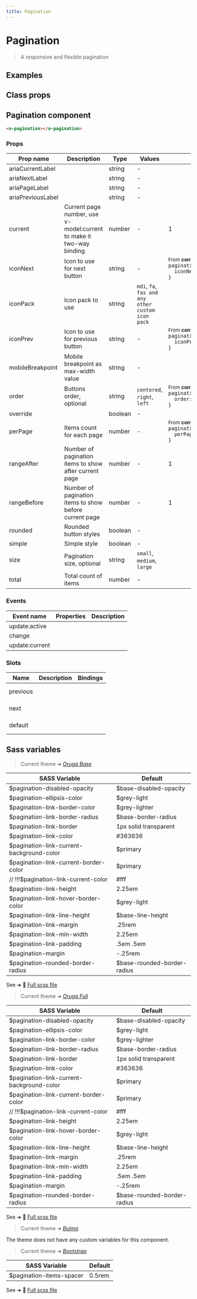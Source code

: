 ```yaml
---
title: Pagination
---
```


# Pagination

<div class="vp-doc">

> A responsive and flexible pagination

<Carbon />
</div>

<div class="vp-example">

## Examples

<example-pagination />

</div>
<div class="vp-example">

## Class props

<inspector-pagination-viewer />

</div>

<div class="vp-doc">

## Pagination component

```html
<o-pagination></o-pagination>
```

### Props

| Prop name         | Description                                                         | Type    | Values                                            | Default                                                                                                                                                         |
| ----------------- | ------------------------------------------------------------------- | ------- | ------------------------------------------------- | --------------------------------------------------------------------------------------------------------------------------------------------------------------- |
| ariaCurrentLabel  |                                                                     | string  | -                                                 |                                                                                                                                                                 |
| ariaNextLabel     |                                                                     | string  | -                                                 |                                                                                                                                                                 |
| ariaPageLabel     |                                                                     | string  | -                                                 |                                                                                                                                                                 |
| ariaPreviousLabel |                                                                     | string  | -                                                 |                                                                                                                                                                 |
| current           | Current page number, use v-model:current to make it two-way binding | number  | -                                                 | 1                                                                                                                                                               |
| iconNext          | Icon to use for next button                                         | string  | -                                                 | <div><small>From <b>config</b>:</small></div><code style='white-space: nowrap; padding: 0;'> pagination: {<br>&nbsp;&nbsp;iconNext: 'chevron-right'<br>}</code> |
| iconPack          | Icon pack to use                                                    | string  | `mdi`, `fa`, `fas and any other custom icon pack` |                                                                                                                                                                 |
| iconPrev          | Icon to use for previous button                                     | string  | -                                                 | <div><small>From <b>config</b>:</small></div><code style='white-space: nowrap; padding: 0;'> pagination: {<br>&nbsp;&nbsp;iconPrev: 'chevron-left'<br>}</code>  |
| mobileBreakpoint  | Mobile breakpoint as max-width value                                | string  | -                                                 |                                                                                                                                                                 |
| order             | Buttons order, optional                                             | string  | `centered`, `right`, `left`                       | <div><small>From <b>config</b>:</small></div><code style='white-space: nowrap; padding: 0;'> pagination: {<br>&nbsp;&nbsp;order: 'right'<br>}</code>            |
| override          |                                                                     | boolean | -                                                 |                                                                                                                                                                 |
| perPage           | Items count for each page                                           | number  | -                                                 | <div><small>From <b>config</b>:</small></div><code style='white-space: nowrap; padding: 0;'> pagination: {<br>&nbsp;&nbsp;perPage: 20<br>}</code>               |
| rangeAfter        | Number of pagination items to show after current page               | number  | -                                                 | 1                                                                                                                                                               |
| rangeBefore       | Number of pagination items to show before current page              | number  | -                                                 | 1                                                                                                                                                               |
| rounded           | Rounded button styles                                               | boolean | -                                                 |                                                                                                                                                                 |
| simple            | Simple style                                                        | boolean | -                                                 |                                                                                                                                                                 |
| size              | Pagination size, optional                                           | string  | `small`, `medium`, `large`                        |                                                                                                                                                                 |
| total             | Total count of items                                                | number  | -                                                 |                                                                                                                                                                 |

### Events

| Event name     | Properties | Description |
| -------------- | ---------- | ----------- |
| update:active  |            |
| change         |            |
| update:current |            |

### Slots

| Name     | Description | Bindings   |
| -------- | ----------- | ---------- |
| previous |             | <br/><br/> |
| next     |             | <br/><br/> |
| default  |             | <br/><br/> |

</div>

<div class="vp-doc">

## Sass variables

<div class="theme-orugabase">

> Current theme ➜ _[Oruga Base](https://github.com/oruga-ui/oruga)_

| SASS Variable                             | Default                     |
| ----------------------------------------- | --------------------------- |
| $pagination-disabled-opacity              | $base-disabled-opacity      |
| $pagination-ellipsis-color                | $grey-light                 |
| $pagination-link-border-color             | $grey-lighter               |
| $pagination-link-border-radius            | $base-border-radius         |
| $pagination-link-border                   | 1px solid transparent       |
| $pagination-link-color                    | #363636                     |
| $pagination-link-current-background-color | $primary                    |
| $pagination-link-current-border-color     | $primary                    |
| // !!!$pagination-link-current-color      | #fff                        |
| $pagination-link-height                   | 2.25em                      |
| $pagination-link-hover-border-color       | $grey-light                 |
| $pagination-link-line-height              | $base-line-height           |
| $pagination-link-margin                   | .25rem                      |
| $pagination-link-min-width                | 2.25em                      |
| $pagination-link-padding                  | .5em .5em                   |
| $pagination-margin                        | -.25rem                     |
| $pagination-rounded-border-radius         | $base-rounded-border-radius |

See ➜ 📄 [Full scss file](https://github.com/oruga-ui/theme-oruga/tree/main/src/assets/scss/components/_pagination.scss)

</div><div class="theme-orugafull">

> Current theme ➜ _[Oruga Full](https://github.com/oruga-ui/oruga)_

| SASS Variable                             | Default                     |
| ----------------------------------------- | --------------------------- |
| $pagination-disabled-opacity              | $base-disabled-opacity      |
| $pagination-ellipsis-color                | $grey-light                 |
| $pagination-link-border-color             | $grey-lighter               |
| $pagination-link-border-radius            | $base-border-radius         |
| $pagination-link-border                   | 1px solid transparent       |
| $pagination-link-color                    | #363636                     |
| $pagination-link-current-background-color | $primary                    |
| $pagination-link-current-border-color     | $primary                    |
| // !!!$pagination-link-current-color      | #fff                        |
| $pagination-link-height                   | 2.25em                      |
| $pagination-link-hover-border-color       | $grey-light                 |
| $pagination-link-line-height              | $base-line-height           |
| $pagination-link-margin                   | .25rem                      |
| $pagination-link-min-width                | 2.25em                      |
| $pagination-link-padding                  | .5em .5em                   |
| $pagination-margin                        | -.25rem                     |
| $pagination-rounded-border-radius         | $base-rounded-border-radius |

See ➜ 📄 [Full scss file](https://github.com/oruga-ui/theme-oruga/tree/main/src/assets/scss/components/_pagination.scss)

</div><div class="theme-bulma">

> Current theme ➜ _[Bulma](https://github.com/oruga-ui/theme-bulma)_

<p>The theme does not have any custom variables for this component.</p>
</div><div class="theme-bootstrap">

> Current theme ➜ _[Bootstrap](https://github.com/oruga-ui/theme-bootstrap)_

| SASS Variable            | Default |
| ------------------------ | ------- |
| $pagination-items-spacer | 0.5rem  |

See ➜ 📄 [Full scss file](https://github.com/oruga-ui/theme-bootstrap/tree/main/src/assets/scss/components/_pagination.scss)

</div>

</div>
